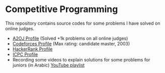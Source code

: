 # Competitive Programming

This repository contains source codes for some problems I have solved on online judges. 

* [A2OJ Profile](https://a2oj.com/profile?Username=ayman96) (Solved +1k problems on all online judges)
* [Codeforces Profile](http://codeforces.com/profile/_AymanSalah) (Max rating: candidate master, 2003)
* [HackerRank Profile](https://www.hackerrank.com/AymanSalah)
* [ICPC Profile](https://icpc.baylor.edu/ICPCID/FFTURM3XOFPF)
* Recording some videos to explain solutions for some problems for juniors (in Arabic) [YouTube playlist](https://www.youtube.com/playlist?list=PLj1Mu2IzgNfNou5a3EANQKcKrW9iOtpTH)
